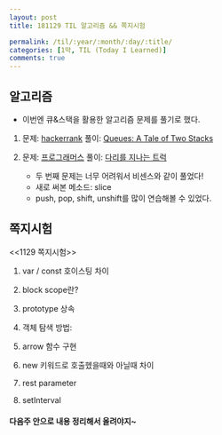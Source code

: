 ```yaml
---
layout: post
title: 181129 TIL 알고리즘 && 쪽지시험

permalink: /til/:year/:month/:day/:title/
categories: [1막, TIL (Today I Learned)]
comments: true
---
```


## 알고리즘 
- 이번엔 큐&스택을 활용한 알고리즘 문제를 풀기로 했다. 

1. 문제: [hackerrank](https://www.hackerrank.com/challenges/ctci-queue-using-two-stacks/problem?h_l=interview&playlist_slugs%5B%5D=interview-preparation-kit&playlist_slugs%5B%5D=stacks-queues) 풀이: [Queues: A Tale of Two Stacks](https://gist.github.com/developersoom/34154ee6f89e33d83a646a2127b4a867)

2. 문제: [프로그래머스](https://programmers.co.kr/learn/courses/30/lessons/42583?language=javascript) 풀이: [다리를 지나는 트럭](https://gist.github.com/developersoom/c88506a137fcba4e967a8df8b3ccad55)

    * 두 번째 문제는 너무 어려워서 비센스와 같이 풀었다! 
    * 새로 써본 메소드: slice 
    * push, pop, shift, unshift를 많이 연습해볼 수 있었다. 


## 쪽지시험
<<1129 쪽지시험>>

1. var / const 호이스팅 차이 

2. block scope란? 

3. prototype 상속

4. 객체 탐색 방법:

5. arrow 함수 구현

6. new 키워드로 호출헸을때와 아닐때 차이

7. rest parameter

8. setInterval 

#### 다음주 안으로 내용 정리해서 올려야지~ 
